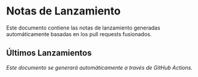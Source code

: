 # Notas de Lanzamiento

Este documento contiene las notas de lanzamiento generadas automáticamente basadas en los pull requests fusionados.

## Últimos Lanzamientos

*Este documento se generará automáticamente a través de GitHub Actions.* 